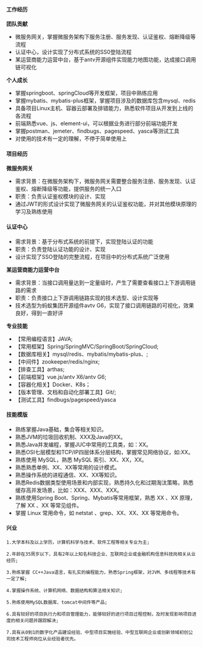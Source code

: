 #### 工作经历

**团队贡献**

- 微服务网关，掌握微服务架构下服务注册、服务发现、认证鉴权、熔断降级等流程
- 认证中心，设计实现了分布式系统的SS0登陆流程
- 某运营商能力运营中台，基于antv开源组件实现能力地图功能，达成接口调用链可视化

**个人成长**

- 掌握springboot、springCloud等开发框架，项目中熟练应用
- 掌握mybatis、mybatis-plus框架，掌握项目涉及的数据库包含mysql、redis
- 具备项目Linux主机、容器云部署及排错能力，熟悉软件项目从开发到上线的各流程
- 前端熟悉vue、js、element-ui，可以根据业务进行部分前端功能开发
- 掌握postman、jemeter、findbugs、pagespeed、yasca等测试工具
- 对使用的技术有一定的理解，不停于简单使用上

#### 项目经历

**微服务网关**

- 需求背景：在微服务架构下，微服务网关需要整合服务注册、服务发现、认证鉴权、熔断降级等功能，提供服务的统一入口
- 职责：负责认证鉴权模块的设计、实现
- 通过JWT的形式设计实现了微服务网关的认证鉴权功能，并对其他模块原理的学习及熟练使用

#### 认证中心

- 需求背景：基于分布式系统的前提下，实现登陆认证的功能
- 职责：负责登陆认证功能的设计、实现
- 设计实现了SSO登陆的完整流程，在项目中的分布式系统广泛使用

**某运营商能力运营中台**

- 需求背景：当接口调用量达到一定量级时，产生了需要查看接口上下游调用链路的需求
- 职责：负责接口上下游调用链路实现的技术选型、设计实现等
- 技术选型为蚂蚁集团开源组件avtv G6，实现了接口调用链路的可视化，效果良好，得到一直好评

**专业技能**

- 【常用编程语言】JAVA;
- 【常用框架】Spring/SpringMVC/SpringBoot/SpringCloud;
- 【数据库相关】mysql/redis、mybatis/mybatis-plus、;
- 【中间件】zookeeper/redis/nginx;
- 【排查工具】arthas;
- 【前端框架】vue.js/antv X6/antv G6;
- 【容器化相关】Docker、K8s；
- 【版本管理、文档和自动化部署工具】Git/;
- 【测试工具】findbugs/pagespeed/yasca







#### 技能模版

- 熟练掌握Java基础，集合等相关知识。
- 熟悉JVM的垃圾回收机制、XXX及Java的XX。
- 熟悉Java并发编程，掌握JUC中常用的工具类，如：XX。
- 熟悉OSI七层模型和TCP/IP四层体系分层结构，掌握常见网络协议，如:XX。
- 熟练使用 MySQL，熟悉 MySQL 索引、XX、XX，XX。
- 熟悉熟悉单例、XX、XX等常用的设计模式。
- 熟悉操作系统的进程通信、XX、XX等知识。
- 熟悉Redis数据类型使用场景和内部实现，熟悉持久化和过期淘汰策略，熟悉缓存高并发场景，比如：XXX、XXX、XXX。
- 熟练使用Spring Boot、Spring、Mybatis等常用框架，熟悉 XX 、XX 原理，了解 XX 、XX 等常见组件。
- 掌握 Linux 常用命令，如 netstat 、grep、XX、XX、XX 等常用命令。



#### 兴业

```
1.大学本科及以上学历，计算机科学与技术、软件工程等相关专业为主;

2.年龄在35周岁以下，具有2年以上知名科技企业、互联网企业或金融机构信息科技岗相关从业经历;

3.熟练掌握 CC++Java语言，有扎实的编程能力，熟悉Spring框架，对JVM、多线程等技术有一定了解;

4.掌握操作系统、计算机网络、数据结构和算法相关知识;

5.熟练使用MySQL数据库、tomcat中间件等产品;

6.具有较好的项目执行力和项目管理能力，能够较好的进行项目过程控制，及时发现影响项目进度的相关问题并跟踪解决;

7.具有从0到1的数字化产品建设经验、中型项目实施经验、中型互联网企业或创新领域初创公司技术工程师岗位从业经验者优先。
```

